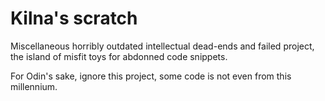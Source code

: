 # Kilna's scratch

Miscellaneous horribly outdated intellectual dead-ends and failed project,
the island of misfit toys for abdonned code snippets.

For Odin's sake, ignore this project, some code is not even from this millennium.


